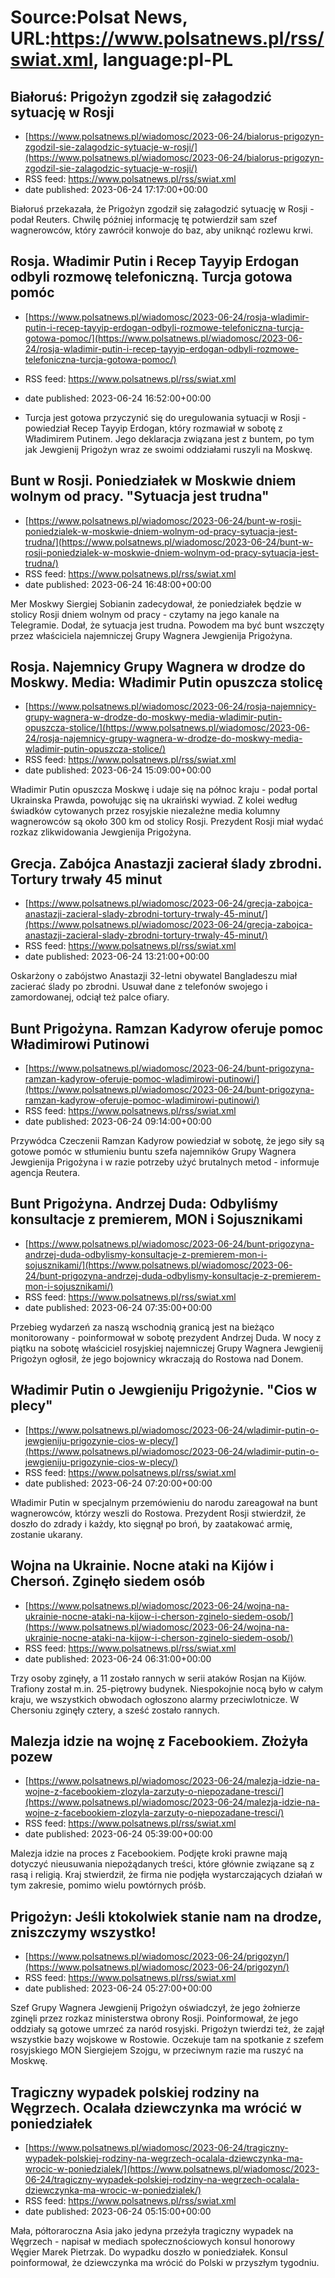 # Source:Polsat News, URL:https://www.polsatnews.pl/rss/swiat.xml, language:pl-PL

## Białoruś: Prigożyn zgodził się załagodzić sytuację w Rosji
 - [https://www.polsatnews.pl/wiadomosc/2023-06-24/bialorus-prigozyn-zgodzil-sie-zalagodzic-sytuacje-w-rosji/](https://www.polsatnews.pl/wiadomosc/2023-06-24/bialorus-prigozyn-zgodzil-sie-zalagodzic-sytuacje-w-rosji/)
 - RSS feed: https://www.polsatnews.pl/rss/swiat.xml
 - date published: 2023-06-24 17:17:00+00:00

Białoruś przekazała, że Prigożyn zgodził się załagodzić sytuację w Rosji - podał Reuters. Chwilę później informację tę potwierdził sam szef wagnerowców, który zawrócił konwoje do baz, aby uniknąć rozlewu krwi.

## Rosja. Władimir Putin i Recep Tayyip Erdogan odbyli rozmowę telefoniczną. Turcja gotowa pomóc
 - [https://www.polsatnews.pl/wiadomosc/2023-06-24/rosja-wladimir-putin-i-recep-tayyip-erdogan-odbyli-rozmowe-telefoniczna-turcja-gotowa-pomoc/](https://www.polsatnews.pl/wiadomosc/2023-06-24/rosja-wladimir-putin-i-recep-tayyip-erdogan-odbyli-rozmowe-telefoniczna-turcja-gotowa-pomoc/)
 - RSS feed: https://www.polsatnews.pl/rss/swiat.xml
 - date published: 2023-06-24 16:52:00+00:00

- Turcja jest gotowa przyczynić się do uregulowania sytuacji w Rosji - powiedział Recep Tayyip Erdogan, który rozmawiał w sobotę z Władimirem Putinem. Jego deklaracja związana jest z buntem, po tym jak Jewgienij Prigożyn wraz ze swoimi oddziałami ruszyli na Moskwę.

## Bunt w Rosji. Poniedziałek w Moskwie dniem wolnym od pracy. "Sytuacja jest trudna"
 - [https://www.polsatnews.pl/wiadomosc/2023-06-24/bunt-w-rosji-poniedzialek-w-moskwie-dniem-wolnym-od-pracy-sytuacja-jest-trudna/](https://www.polsatnews.pl/wiadomosc/2023-06-24/bunt-w-rosji-poniedzialek-w-moskwie-dniem-wolnym-od-pracy-sytuacja-jest-trudna/)
 - RSS feed: https://www.polsatnews.pl/rss/swiat.xml
 - date published: 2023-06-24 16:48:00+00:00

Mer Moskwy Siergiej Sobianin zadecydował, że poniedziałek będzie w stolicy Rosji dniem wolnym od pracy - czytamy na jego kanale na Telegramie. Dodał, że sytuacja jest trudna. Powodem ma być bunt wszczęty przez właściciela najemniczej Grupy Wagnera Jewgienija Prigożyna.

## Rosja. Najemnicy Grupy Wagnera w drodze do Moskwy. Media: Władimir Putin opuszcza stolicę
 - [https://www.polsatnews.pl/wiadomosc/2023-06-24/rosja-najemnicy-grupy-wagnera-w-drodze-do-moskwy-media-wladimir-putin-opuszcza-stolice/](https://www.polsatnews.pl/wiadomosc/2023-06-24/rosja-najemnicy-grupy-wagnera-w-drodze-do-moskwy-media-wladimir-putin-opuszcza-stolice/)
 - RSS feed: https://www.polsatnews.pl/rss/swiat.xml
 - date published: 2023-06-24 15:09:00+00:00

Władimir Putin opuszcza Moskwę i udaje się na północ kraju - podał portal Ukrainska Prawda, powołując się na ukraiński wywiad. Z kolei według świadków cytowanych przez rosyjskie niezależne media kolumny wagnerowców są około 300 km od stolicy Rosji. Prezydent Rosji miał wydać rozkaz zlikwidowania Jewgienija Prigożyna.

## Grecja. Zabójca Anastazji zacierał ślady zbrodni. Tortury trwały 45 minut
 - [https://www.polsatnews.pl/wiadomosc/2023-06-24/grecja-zabojca-anastazji-zacieral-slady-zbrodni-tortury-trwaly-45-minut/](https://www.polsatnews.pl/wiadomosc/2023-06-24/grecja-zabojca-anastazji-zacieral-slady-zbrodni-tortury-trwaly-45-minut/)
 - RSS feed: https://www.polsatnews.pl/rss/swiat.xml
 - date published: 2023-06-24 13:21:00+00:00

Oskarżony o zabójstwo Anastazji 32-letni obywatel Bangladeszu miał zacierać ślady po zbrodni. Usuwał dane z telefonów swojego i zamordowanej, odciął też palce ofiary.

## Bunt Prigożyna. Ramzan Kadyrow oferuje pomoc Władimirowi Putinowi
 - [https://www.polsatnews.pl/wiadomosc/2023-06-24/bunt-prigozyna-ramzan-kadyrow-oferuje-pomoc-wladimirowi-putinowi/](https://www.polsatnews.pl/wiadomosc/2023-06-24/bunt-prigozyna-ramzan-kadyrow-oferuje-pomoc-wladimirowi-putinowi/)
 - RSS feed: https://www.polsatnews.pl/rss/swiat.xml
 - date published: 2023-06-24 09:14:00+00:00

Przywódca Czeczenii Ramzan Kadyrow powiedział w sobotę, że jego siły są gotowe pomóc w stłumieniu buntu szefa najemników Grupy Wagnera Jewgienija Prigożyna i w razie potrzeby użyć brutalnych metod - informuje agencja Reutera.

## Bunt Prigożyna. Andrzej Duda: Odbyliśmy konsultacje z premierem, MON i Sojusznikami
 - [https://www.polsatnews.pl/wiadomosc/2023-06-24/bunt-prigozyna-andrzej-duda-odbylismy-konsultacje-z-premierem-mon-i-sojusznikami/](https://www.polsatnews.pl/wiadomosc/2023-06-24/bunt-prigozyna-andrzej-duda-odbylismy-konsultacje-z-premierem-mon-i-sojusznikami/)
 - RSS feed: https://www.polsatnews.pl/rss/swiat.xml
 - date published: 2023-06-24 07:35:00+00:00

Przebieg wydarzeń za naszą wschodnią granicą jest na bieżąco monitorowany - poinformował w sobotę prezydent Andrzej Duda. W nocy z piątku na sobotę właściciel rosyjskiej najemniczej Grupy Wagnera Jewgienij Prigożyn ogłosił, że jego bojownicy wkraczają do Rostowa nad Donem.

## Władimir Putin o Jewgieniju Prigożynie. "Cios w plecy"
 - [https://www.polsatnews.pl/wiadomosc/2023-06-24/wladimir-putin-o-jewgieniju-prigozynie-cios-w-plecy/](https://www.polsatnews.pl/wiadomosc/2023-06-24/wladimir-putin-o-jewgieniju-prigozynie-cios-w-plecy/)
 - RSS feed: https://www.polsatnews.pl/rss/swiat.xml
 - date published: 2023-06-24 07:20:00+00:00

Władimir Putin w specjalnym przemówieniu do narodu zareagował na bunt wagnerowców, którzy weszli do Rostowa. Prezydent Rosji stwierdził, że doszło do zdrady i każdy, kto sięgnął po broń, by zaatakować armię, zostanie ukarany.

## Wojna na Ukrainie. Nocne ataki na Kijów i Chersoń. Zginęło siedem osób
 - [https://www.polsatnews.pl/wiadomosc/2023-06-24/wojna-na-ukrainie-nocne-ataki-na-kijow-i-cherson-zginelo-siedem-osob/](https://www.polsatnews.pl/wiadomosc/2023-06-24/wojna-na-ukrainie-nocne-ataki-na-kijow-i-cherson-zginelo-siedem-osob/)
 - RSS feed: https://www.polsatnews.pl/rss/swiat.xml
 - date published: 2023-06-24 06:31:00+00:00

Trzy osoby zginęły, a 11 zostało rannych w serii ataków Rosjan na Kijów. Trafiony został m.in. 25-piętrowy budynek. Niespokojnie nocą było w całym kraju, we wszystkich obwodach ogłoszono alarmy przeciwlotnicze. W Chersoniu zginęły cztery, a sześć zostało rannych.

## Malezja idzie na wojnę z Facebookiem. Złożyła pozew
 - [https://www.polsatnews.pl/wiadomosc/2023-06-24/malezja-idzie-na-wojne-z-facebookiem-zlozyla-zarzuty-o-niepozadane-tresci/](https://www.polsatnews.pl/wiadomosc/2023-06-24/malezja-idzie-na-wojne-z-facebookiem-zlozyla-zarzuty-o-niepozadane-tresci/)
 - RSS feed: https://www.polsatnews.pl/rss/swiat.xml
 - date published: 2023-06-24 05:39:00+00:00

Malezja idzie na proces z Facebookiem. Podjęte kroki prawne mają dotyczyć nieusuwania niepożądanych treści, które głównie związane są z rasą i religią. Kraj stwierdził, że firma nie podjęła wystarczających działań w tym zakresie, pomimo wielu powtórnych próśb.

## Prigożyn: Jeśli ktokolwiek stanie nam na drodze, zniszczymy wszystko!
 - [https://www.polsatnews.pl/wiadomosc/2023-06-24/prigozyn/](https://www.polsatnews.pl/wiadomosc/2023-06-24/prigozyn/)
 - RSS feed: https://www.polsatnews.pl/rss/swiat.xml
 - date published: 2023-06-24 05:27:00+00:00

Szef Grupy Wagnera Jewgienij Prigożyn oświadczył, że jego żołnierze zginęli przez rozkaz ministerstwa obrony Rosji. Poinformował, że jego oddziały są gotowe umrzeć za naród rosyjski. Prigożyn twierdzi też, że zajął wszystkie bazy wojskowe w Rostowie. Oczekuje tam na spotkanie z szefem rosyjskiego MON Siergiejem Szojgu, w przeciwnym razie ma ruszyć na Moskwę.

## Tragiczny wypadek polskiej rodziny na Węgrzech. Ocalała dziewczynka ma wrócić w poniedziałek
 - [https://www.polsatnews.pl/wiadomosc/2023-06-24/tragiczny-wypadek-polskiej-rodziny-na-wegrzech-ocalala-dziewczynka-ma-wrocic-w-poniedzialek/](https://www.polsatnews.pl/wiadomosc/2023-06-24/tragiczny-wypadek-polskiej-rodziny-na-wegrzech-ocalala-dziewczynka-ma-wrocic-w-poniedzialek/)
 - RSS feed: https://www.polsatnews.pl/rss/swiat.xml
 - date published: 2023-06-24 05:15:00+00:00

Mała, półtoraroczna Asia jako jedyna przeżyła tragiczny wypadek na Węgrzech - napisał w mediach społecznościowych konsul honorowy Węgier Marek Pietrzak. Do wypadku doszło w poniedziałek. Konsul poinformował, że dziewczynka ma wrócić do Polski w przyszłym tygodniu.


